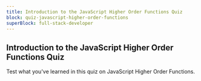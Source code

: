 ```yaml
---
title: Introduction to the JavaScript Higher Order Functions Quiz
block: quiz-javascript-higher-order-functions
superBlock: full-stack-developer
---
```


## Introduction to the JavaScript Higher Order Functions Quiz

Test what you've learned in this quiz on JavaScript Higher Order Functions.
